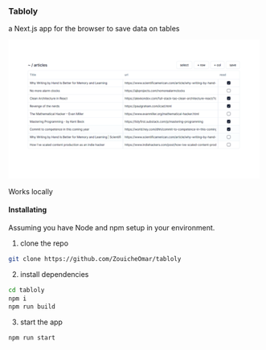<!-- @format -->

### Tabloly

a Next.js app for the browser to save data on tables

<img
  src="public/screen.PNG"
  alt="tabloly screen shot"
  title="screenshot"
  style="display: inline-block; margin: 0 auto; max-width : 500px">

Works locally

#### Installating

Assuming you have Node and npm setup in your environment.

1. clone the repo

```bash
git clone https://github.com/ZouicheOmar/tabloly
```

2. install dependencies

```bash
cd tabloly
npm i
npm run build
```

3. start the app

```bash
npm run start
```
